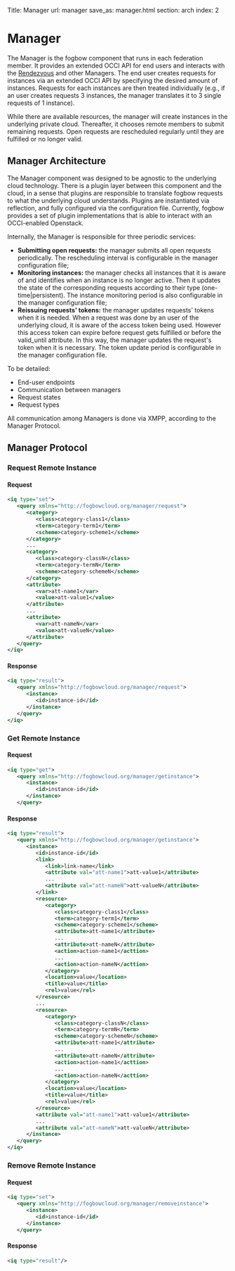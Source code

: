 Title: Manager
url: manager
save_as: manager.html
section: arch
index: 2

# Manager

The Manager is the fogbow component that runs in each federation member. It provides an extended OCCI API for end users and interacts with the [Rendezvous](http://www.fogbowcloud.org/rendezvous) and other Managers. The end user creates requests for instances via an extended OCCI API by specifying the desired amount of instances. Requests for each instances are then treated individually (e.g., if an user creates requests 3 instances, the manager translates it to 3 single requests of 1 instance). 

While there are available resources, the manager will create instances in the underlying private cloud. Thereafter, it chooses remote members to submit remaining requests. Open requests are rescheduled regularly until they are fulfilled or no longer valid. 

## Manager Architecture

The Manager component was designed to be agnostic to the underlying cloud technology. There is a plugin layer between this component and the cloud, in a sense that plugins are responsible to translate fogbow requests to what the underlying cloud understands.  Plugins are instantiated via reflection, and fully configured via the configuration file. Currently, fogbow provides a set of plugin implementations that is able to interact with an OCCI-enabled Openstack.

Internally, the Manager is responsible for three periodic services:

* **Submitting open requests:** the manager submits all open requests periodically. The rescheduling interval is configurable in the manager configuration file;
* **Monitoring instances:** the manager checks all instances that it is aware of and identifies when an instance is no longer active. Then it updates the state of the corresponding requests according to their type (one-time|persistent). The instance monitoring period is also configurable in the manager configuration file;
* **Reissuing requests' tokens:** the manager updates requests' tokens when it is needed. When a request was done by an user of the underlying cloud, it is aware of the access token being used. However this access token can expire before  request gets fulfilled or before the valid_until attribute. In this way, the manager updates the request's token when it is necessary. The token update period is configurable in the manager configuration file.

To be detailed:

* End-user endpoints
* Communication between managers
* Request states
* Request types

All communication among Managers is done via XMPP, according to the Manager Protocol.

## Manager Protocol

### Request Remote Instance

#### Request

```xml 
<iq type="set">
   <query xmlns="http://fogbowcloud.org/manager/request">
      <category>
         <class>category-class1</class>
         <term>category-term1</term>
         <scheme>category-scheme1</scheme>
      </category>
      ...
      <category>
         <class>category-classN</class>
         <term>category-termN</term>
         <scheme>category-schemeN</scheme>
      </category>
      <attribute>
         <var>att-name1</var>
         <value>att-value1</value>
      </attribute>
      ...
      <attribute>
         <var>att-nameN</var>
         <value>att-valueN</value>
      </attribute>
   </query>
</iq>
```

#### Response

```xml 
<iq type="result">
   <query xmlns="http://fogbowcloud.org/manager/request">
      <instance>
         <id>instance-id</id>
      </instance>
   </query>
</iq>
```

### Get Remote Instance

#### Request

```xml 
<iq type="get">
   <query xmlns="http://fogbowcloud.org/manager/getinstance">
      <instance>
         <id>instance-id</id>
      </instance>
   </query>
```

#### Response

```xml 
<iq type="result">
   <query xmlns="http://fogbowcloud.org/manager/getinstance">
      <instance>
         <id>instance-id</id>
         <link>
            <link>link-name</link>
            <attribute val="att-name1">att-value1</attribute>
            ...
            <attribute val="att-nameN">att-valueN</attribute>
         </link>
         <resource>
            <category>
               <class>category-class1</class>
               <term>category-term1</term>
               <scheme>category-scheme1</scheme>
               <attribute>att-name1</attribute>
               ...
               <attribute>att-nameN</attribute>
               <action>action-name1</acttion>
               ...
               <action>action-nameN</acttion>
            </category>
            <location>value</location>
            <title>value</title>
            <rel>value</rel>
         </resource>
         ...
         <resource>
            <category>
               <class>category-classN</class>
               <term>category-termN</term>
               <scheme>category-schemeN</scheme>
               <attribute>att-name1</attribute>
               ...
               <attribute>att-nameN</attribute>
               <action>action-name1</acttion>
               ...
               <action>action-nameN</acttion>
            </category>
            <location>value</location>
            <title>value</title>
            <rel>value</rel>
         </resource>
         <attribute val="att-name1">att-value1</attribute>
         ...
         <attribute val="att-nameN">att-valueN</attribute>
      </instance>
   </query>
</iq>
```

### Remove Remote Instance

#### Request

```xml 
<iq type="set">
   <query xmlns="http://fogbowcloud.org/manager/removeinstance">
      <instance>
         <id>instance-id</id>
      </instance>
   </query>
```

#### Response

```xml 
<iq type="result"/>
```
